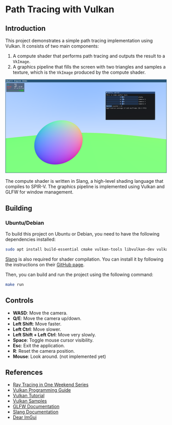 # Path Tracing with Vulkan


## Introduction

This project demonstrates a simple path tracing implementation using Vulkan. It consists of two main components:

1. A compute shader that performs path tracing and outputs the result to a `VkImage`.
2. A graphics pipeline that fills the screen with two triangles and samples a texture, which is the `VkImage` produced by the compute shader.

![Screenshot](screenshots/2025-07-15_22-38-50.png)

The compute shader is written in Slang, a high-level shading language that compiles to SPIR-V. The graphics pipeline is implemented using Vulkan and GLFW for window management.

## Building

### Ubuntu/Debian

To build this project on Ubuntu or Debian, you need to have the following dependencies installed:

```bash
sudo apt install build-essential cmake vulkan-tools libvulkan-dev vulkan-utils vulkan-validationlayers-dev spirv-tools libglfw3-dev libglm-dev glslc
```

[Slang](https://shader-slang.org) is also required for shader compilation. You can install it by following the instructions on their [GitHub page](https://github.com/shader-slang/slang).

Then, you can build and run the project using the following command:

```bash
make run
```

## Controls

- **WASD**: Move the camera.
- **Q/E**: Move the camera up/down.
- **Left Shift**: Move faster.
- **Left Ctrl**: Move slower.
- **Left Shift + Left Ctrl**: Move very slowly.
- **Space**: Toggle mouse cursor visibility.
- **Esc**: Exit the application.
- **R**: Reset the camera position.
- **Mouse**: Look around. (not implemented yet)

## References

- [Ray Tracing in One Weekend Series](https://raytracing.github.io/)
- [Vulkan Programming Guide](https://a.co/d/duwHfyu)
- [Vulkan Tutorial](https://vulkan-tutorial.com/)
- [Vulkan Samples](https://github.com/SaschaWillems/Vulkan)
- [GLFW Documentation](https://www.glfw.org/docs/latest/)
- [Slang Documentation](https://shader-slang.github.io/)
- [Dear ImGui](https://github.com/ocornut/imgui)
